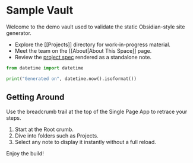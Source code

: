 # Sample Vault

Welcome to the demo vault used to validate the static Obsidian-style site generator.

- Explore the [[Projects]] directory for work-in-progress material.
- Meet the team on the [[About|About This Space]] page.
- Review the [project spec](projects/spec.md) rendered as a standalone note.

```python
from datetime import datetime

print("Generated on", datetime.now().isoformat())
```

## Getting Around

Use the breadcrumb trail at the top of the Single Page App to retrace your steps.

1. Start at the Root crumb.
2. Dive into folders such as Projects.
3. Select any note to display it instantly without a full reload.

Enjoy the build!
